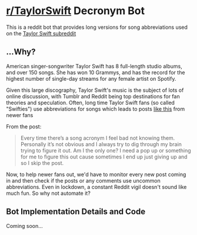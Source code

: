 # [r/TaylorSwift](https://www.reddit.com/r/TaylorSwift/) Decronym Bot

This is a reddit bot that provides long versions for song abbreviations used on the [Taylor Swift subreddit](https://www.reddit.com/r/TaylorSwift/)

## ...Why?

American singer-songwriter Taylor Swift has 8 full-length studio albums, and over 150 songs. She has won 10 Grammys, and has the record for the highest number  of single-day streams for any female artist on Spotify.

Given this large discography, Taylor Swift's music is the subject of lots of online discussion, with Tumblr and Reddit being top destinations for fan theories and speculation. Often, long time Taylor Swift fans (so called "Swifties") use abbreviations for songs which leads to posts [like this](https://www.reddit.com/r/TaylorSwift/comments/g5v7fx/every_time_theres_a_post_with_a_song_acronym_i/) from newer fans

From the post:
> Every time there’s a song acronym I feel bad not knowing them. Personally it’s not obvious and I always try to dig through my brain trying to figure it out. Am I the only one? I need a pop up or something for me to figure this out cause sometimes I end up just giving up and so I skip the post.

Now, to help newer fans out, we'd have to monitor every new post coming in and then check if the posts or any comments use uncommon abbreviations. Even in lockdown, a constant Reddit vigil doesn't sound like much fun. So why not automate it?

## Bot Implementation Details and Code

Coming soon...
